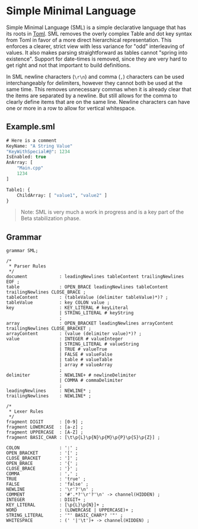 # Simple Minimal Language
Simple Minimal Language (SML) is a simple declarative language that has its roots in [Toml](https://toml.io/en/). SML removes the overly complex Table and dot key syntax from Toml in favor of a more direct hierarchical representation. This enforces a clearer, strict view with less variance for "odd" interleaving of values. It also makes parsing straightforward as tables cannot "spring into existence". Support for date-times is removed, since they are very hard to get right and not that important to build definitions.

In SML newline characters (`\r\n`) and comma (`,`) characters can be used interchangeably for delimiters, however they cannot both be used at the same time. This removes unnecessary commas when it is already clear that the items are separated by a newline. But still allows for the comma to clearly define items that are on the same line. Newline characters can have one or more in a row to allow for vertical whitespace.

## Example.sml
```sml
# Here is a comment
KeyName: "A String Value"
"KeyWithSpecial#@": 1234
IsEnabled: true
AnArray: [
    "Main.cpp"
    1234
]

Table1: {
    ChildArray: [ "value1", "value2" ]
}
```

> Note: SML is very much a work in progress and is a key part of the Beta stabilization phase.

## Grammar
```antlr
grammar SML;

/*
 * Parser Rules
 */
document            : leadingNewlines tableContent trailingNewlines  EOF ;
table               : OPEN_BRACE leadingNewlines tableContent trailingNewlines CLOSE_BRACE ;
tableContent        : (tableValue (delimiter tableValue)*)? ;
tableValue          : key COLON value ;
key                 : KEY_LITERAL # keyLiteral
                    | STRING_LITERAL # keyString
                    ;
array               : OPEN_BRACKET leadingNewlines arrayContent trailingNewlines CLOSE_BRACKET ;
arrayContent        : (value (delimiter value)*)? ;
value               : INTEGER # valueInteger
                    | STRING_LITERAL # valueString
                    | TRUE # valueTrue
                    | FALSE # valueFalse
                    | table # valueTable
                    | array # valueArray
                    ;
delimiter           : NEWLINE+ # newlineDelimiter
                    | COMMA # commaDelimiter
                    ;
leadingNewlines     : NEWLINE* ;
trailingNewlines    : NEWLINE* ;

/*
 * Lexer Rules
 */
fragment DIGIT      : [0-9] ;
fragment LOWERCASE  : [a-z] ;
fragment UPPERCASE  : [A-Z] ;
fragment BASIC_CHAR : [\t\p{L}\p{N}\p{M}\p{P}\p{S}\p{Z}] ;

COLON               : ':' ;
OPEN_BRACKET        : '[' ;
CLOSE_BRACKET       : ']' ;
OPEN_BRACE          : '{' ;
CLOSE_BRACE         : '}' ;
COMMA               : ',' ;
TRUE                : 'true' ;
FALSE               : 'false' ;
NEWLINE             : '\r'?'\n' ;
COMMENT             : '#'.*?'\r'?'\n' -> channel(HIDDEN) ;
INTEGER             : DIGIT+ ;
KEY_LITERAL         : [\p{L}\p{N}]+ ;
WORD                : (LOWERCASE | UPPERCASE)+ ;
STRING_LITERAL      : '"' BASIC_CHAR*? '"' ;
WHITESPACE          : (' '|'\t')+ -> channel(HIDDEN) ;
```